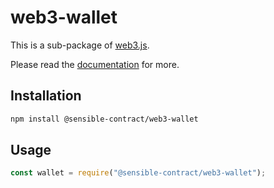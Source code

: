 # web3-wallet

This is a sub-package of [web3.js][repo].

Please read the [documentation][docs] for more.

## Installation

```bash
npm install @sensible-contract/web3-wallet
```

## Usage

```js
const wallet = require("@sensible-contract/web3-wallet");
```

[docs]: http://sensible-web3js.readthedocs.io/en/1.0/
[repo]: https://github.com/sensible-contract/web3.js
